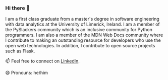 ### Hi there 👋

I am a first class graduate from a master's degree in software engineering with data analytics at the University of Limerick, Ireland. I am a member of the PySlackers community which is an inclusive community for Python programmers. I am also a member of the MDN Web Docs community where I contribute to making an outstanding resource for developers who use the open web technologies. In addition, I contribute to open source projects such as Flask.

📫 Feel free to connect on [LinkedIn](https://www.linkedin.com/in/dkmdebugin/).

😄 Pronouns: he/him
